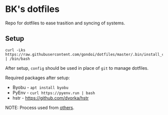 # BK's dotfiles

Repo for dotfiles to ease trasition and syncing of systems.

## Setup

```
curl -Lks https://raw.githubusercontent.com/gondoi/dotfiles/master/.bin/install_config.sh | /bin/bash
```

After setup, `config` should be used in place of `git` to manage dotfiles.

Required packages after setup:

- Byobu - `apt install byobu`
- PyEnv - `curl https://pyenv.run | bash`
- hstr - https://github.com/dvorka/hstr

NOTE: Process used from [others](https://www.atlassian.com/git/tutorials/dotfiles).
